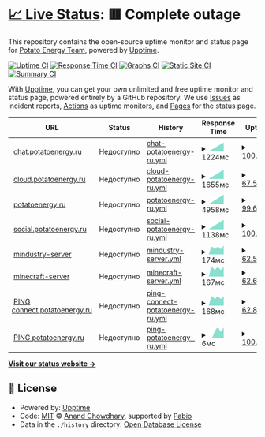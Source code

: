 # [📈 Live Status](https://status.potatoenergy.ru): <!--live status--> **🟥 Complete outage**

This repository contains the open-source uptime monitor and status page for [Potato Energy Team](https://potatoenergy.ru/), powered by [Upptime](https://github.com/upptime/upptime).

[![Uptime CI](https://github.com/potatoenergy/status/workflows/Uptime%20CI/badge.svg)](https://github.com/potatoenergy/status/actions?query=workflow%3A%22Uptime+CI%22)
[![Response Time CI](https://github.com/potatoenergy/status/workflows/Response%20Time%20CI/badge.svg)](https://github.com/potatoenergy/status/actions?query=workflow%3A%22Response+Time+CI%22)
[![Graphs CI](https://github.com/potatoenergy/status/workflows/Graphs%20CI/badge.svg)](https://github.com/potatoenergy/status/actions?query=workflow%3A%22Graphs+CI%22)
[![Static Site CI](https://github.com/potatoenergy/status/workflows/Static%20Site%20CI/badge.svg)](https://github.com/potatoenergy/status/actions?query=workflow%3A%22Static+Site+CI%22)
[![Summary CI](https://github.com/potatoenergy/status/workflows/Summary%20CI/badge.svg)](https://github.com/potatoenergy/status/actions?query=workflow%3A%22Summary+CI%22)

With [Upptime](https://upptime.js.org), you can get your own unlimited and free uptime monitor and status page, powered entirely by a GitHub repository. We use [Issues](https://github.com/potatoenergy/status/issues) as incident reports, [Actions](https://github.com/potatoenergy/status/actions) as uptime monitors, and [Pages](https://status.potatoenergy.ru) for the status page.

<!--start: status pages-->
<!-- This summary is generated by Upptime (https://github.com/upptime/upptime) -->
<!-- Do not edit this manually, your changes will be overwritten -->
<!-- prettier-ignore -->
| URL | Status | History | Response Time | Uptime |
| --- | ------ | ------- | ------------- | ------ |
| <img alt="" src="https://icons.duckduckgo.com/ip3/chat.potatoenergy.ru.ico" height="13"> [chat.potatoenergy.ru](https://chat.potatoenergy.ru/health) | Недоступно | [chat-potatoenergy-ru.yml](https://github.com/potatoenergy/status/commits/HEAD/history/chat-potatoenergy-ru.yml) | <details><summary><img alt="Response time graph" src="./graphs/chat-potatoenergy-ru/response-time-week.png" height="20"> 1224мс</summary><br><a href="https://status.potatoenergy.ru/history/chat-potatoenergy-ru"><img alt="Response time 1224" src="https://img.shields.io/endpoint?url=https%3A%2F%2Fraw.githubusercontent.com%2Fpotatoenergy%2Fstatus%2FHEAD%2Fapi%2Fchat-potatoenergy-ru%2Fresponse-time.json"></a><br><a href="https://status.potatoenergy.ru/history/chat-potatoenergy-ru"><img alt="24-hour response time 1224" src="https://img.shields.io/endpoint?url=https%3A%2F%2Fraw.githubusercontent.com%2Fpotatoenergy%2Fstatus%2FHEAD%2Fapi%2Fchat-potatoenergy-ru%2Fresponse-time-day.json"></a><br><a href="https://status.potatoenergy.ru/history/chat-potatoenergy-ru"><img alt="7-day response time 1224" src="https://img.shields.io/endpoint?url=https%3A%2F%2Fraw.githubusercontent.com%2Fpotatoenergy%2Fstatus%2FHEAD%2Fapi%2Fchat-potatoenergy-ru%2Fresponse-time-week.json"></a><br><a href="https://status.potatoenergy.ru/history/chat-potatoenergy-ru"><img alt="30-day response time 1224" src="https://img.shields.io/endpoint?url=https%3A%2F%2Fraw.githubusercontent.com%2Fpotatoenergy%2Fstatus%2FHEAD%2Fapi%2Fchat-potatoenergy-ru%2Fresponse-time-month.json"></a><br><a href="https://status.potatoenergy.ru/history/chat-potatoenergy-ru"><img alt="1-year response time 1224" src="https://img.shields.io/endpoint?url=https%3A%2F%2Fraw.githubusercontent.com%2Fpotatoenergy%2Fstatus%2FHEAD%2Fapi%2Fchat-potatoenergy-ru%2Fresponse-time-year.json"></a></details> | <details><summary><a href="https://status.potatoenergy.ru/history/chat-potatoenergy-ru">100.00%</a></summary><a href="https://status.potatoenergy.ru/history/chat-potatoenergy-ru"><img alt="All-time uptime 100.00%" src="https://img.shields.io/endpoint?url=https%3A%2F%2Fraw.githubusercontent.com%2Fpotatoenergy%2Fstatus%2FHEAD%2Fapi%2Fchat-potatoenergy-ru%2Fuptime.json"></a><br><a href="https://status.potatoenergy.ru/history/chat-potatoenergy-ru"><img alt="24-hour uptime 100.00%" src="https://img.shields.io/endpoint?url=https%3A%2F%2Fraw.githubusercontent.com%2Fpotatoenergy%2Fstatus%2FHEAD%2Fapi%2Fchat-potatoenergy-ru%2Fuptime-day.json"></a><br><a href="https://status.potatoenergy.ru/history/chat-potatoenergy-ru"><img alt="7-day uptime 100.00%" src="https://img.shields.io/endpoint?url=https%3A%2F%2Fraw.githubusercontent.com%2Fpotatoenergy%2Fstatus%2FHEAD%2Fapi%2Fchat-potatoenergy-ru%2Fuptime-week.json"></a><br><a href="https://status.potatoenergy.ru/history/chat-potatoenergy-ru"><img alt="30-day uptime 100.00%" src="https://img.shields.io/endpoint?url=https%3A%2F%2Fraw.githubusercontent.com%2Fpotatoenergy%2Fstatus%2FHEAD%2Fapi%2Fchat-potatoenergy-ru%2Fuptime-month.json"></a><br><a href="https://status.potatoenergy.ru/history/chat-potatoenergy-ru"><img alt="1-year uptime 100.00%" src="https://img.shields.io/endpoint?url=https%3A%2F%2Fraw.githubusercontent.com%2Fpotatoenergy%2Fstatus%2FHEAD%2Fapi%2Fchat-potatoenergy-ru%2Fuptime-year.json"></a></details>
| <img alt="" src="https://icons.duckduckgo.com/ip3/cloud.potatoenergy.ru.ico" height="13"> [cloud.potatoenergy.ru](https://cloud.potatoenergy.ru/ocs/v2.php/apps/serverinfo/api/v1/info) | Недоступно | [cloud-potatoenergy-ru.yml](https://github.com/potatoenergy/status/commits/HEAD/history/cloud-potatoenergy-ru.yml) | <details><summary><img alt="Response time graph" src="./graphs/cloud-potatoenergy-ru/response-time-week.png" height="20"> 1655мс</summary><br><a href="https://status.potatoenergy.ru/history/cloud-potatoenergy-ru"><img alt="Response time 1655" src="https://img.shields.io/endpoint?url=https%3A%2F%2Fraw.githubusercontent.com%2Fpotatoenergy%2Fstatus%2FHEAD%2Fapi%2Fcloud-potatoenergy-ru%2Fresponse-time.json"></a><br><a href="https://status.potatoenergy.ru/history/cloud-potatoenergy-ru"><img alt="24-hour response time 1655" src="https://img.shields.io/endpoint?url=https%3A%2F%2Fraw.githubusercontent.com%2Fpotatoenergy%2Fstatus%2FHEAD%2Fapi%2Fcloud-potatoenergy-ru%2Fresponse-time-day.json"></a><br><a href="https://status.potatoenergy.ru/history/cloud-potatoenergy-ru"><img alt="7-day response time 1655" src="https://img.shields.io/endpoint?url=https%3A%2F%2Fraw.githubusercontent.com%2Fpotatoenergy%2Fstatus%2FHEAD%2Fapi%2Fcloud-potatoenergy-ru%2Fresponse-time-week.json"></a><br><a href="https://status.potatoenergy.ru/history/cloud-potatoenergy-ru"><img alt="30-day response time 1655" src="https://img.shields.io/endpoint?url=https%3A%2F%2Fraw.githubusercontent.com%2Fpotatoenergy%2Fstatus%2FHEAD%2Fapi%2Fcloud-potatoenergy-ru%2Fresponse-time-month.json"></a><br><a href="https://status.potatoenergy.ru/history/cloud-potatoenergy-ru"><img alt="1-year response time 1655" src="https://img.shields.io/endpoint?url=https%3A%2F%2Fraw.githubusercontent.com%2Fpotatoenergy%2Fstatus%2FHEAD%2Fapi%2Fcloud-potatoenergy-ru%2Fresponse-time-year.json"></a></details> | <details><summary><a href="https://status.potatoenergy.ru/history/cloud-potatoenergy-ru">67.50%</a></summary><a href="https://status.potatoenergy.ru/history/cloud-potatoenergy-ru"><img alt="All-time uptime 67.50%" src="https://img.shields.io/endpoint?url=https%3A%2F%2Fraw.githubusercontent.com%2Fpotatoenergy%2Fstatus%2FHEAD%2Fapi%2Fcloud-potatoenergy-ru%2Fuptime.json"></a><br><a href="https://status.potatoenergy.ru/history/cloud-potatoenergy-ru"><img alt="24-hour uptime 67.50%" src="https://img.shields.io/endpoint?url=https%3A%2F%2Fraw.githubusercontent.com%2Fpotatoenergy%2Fstatus%2FHEAD%2Fapi%2Fcloud-potatoenergy-ru%2Fuptime-day.json"></a><br><a href="https://status.potatoenergy.ru/history/cloud-potatoenergy-ru"><img alt="7-day uptime 67.50%" src="https://img.shields.io/endpoint?url=https%3A%2F%2Fraw.githubusercontent.com%2Fpotatoenergy%2Fstatus%2FHEAD%2Fapi%2Fcloud-potatoenergy-ru%2Fuptime-week.json"></a><br><a href="https://status.potatoenergy.ru/history/cloud-potatoenergy-ru"><img alt="30-day uptime 67.50%" src="https://img.shields.io/endpoint?url=https%3A%2F%2Fraw.githubusercontent.com%2Fpotatoenergy%2Fstatus%2FHEAD%2Fapi%2Fcloud-potatoenergy-ru%2Fuptime-month.json"></a><br><a href="https://status.potatoenergy.ru/history/cloud-potatoenergy-ru"><img alt="1-year uptime 67.50%" src="https://img.shields.io/endpoint?url=https%3A%2F%2Fraw.githubusercontent.com%2Fpotatoenergy%2Fstatus%2FHEAD%2Fapi%2Fcloud-potatoenergy-ru%2Fuptime-year.json"></a></details>
| <img alt="" src="https://icons.duckduckgo.com/ip3/potatoenergy.ru.ico" height="13"> [potatoenergy.ru](https://potatoenergy.ru/search) | Недоступно | [potatoenergy-ru.yml](https://github.com/potatoenergy/status/commits/HEAD/history/potatoenergy-ru.yml) | <details><summary><img alt="Response time graph" src="./graphs/potatoenergy-ru/response-time-week.png" height="20"> 4958мс</summary><br><a href="https://status.potatoenergy.ru/history/potatoenergy-ru"><img alt="Response time 4958" src="https://img.shields.io/endpoint?url=https%3A%2F%2Fraw.githubusercontent.com%2Fpotatoenergy%2Fstatus%2FHEAD%2Fapi%2Fpotatoenergy-ru%2Fresponse-time.json"></a><br><a href="https://status.potatoenergy.ru/history/potatoenergy-ru"><img alt="24-hour response time 4958" src="https://img.shields.io/endpoint?url=https%3A%2F%2Fraw.githubusercontent.com%2Fpotatoenergy%2Fstatus%2FHEAD%2Fapi%2Fpotatoenergy-ru%2Fresponse-time-day.json"></a><br><a href="https://status.potatoenergy.ru/history/potatoenergy-ru"><img alt="7-day response time 4958" src="https://img.shields.io/endpoint?url=https%3A%2F%2Fraw.githubusercontent.com%2Fpotatoenergy%2Fstatus%2FHEAD%2Fapi%2Fpotatoenergy-ru%2Fresponse-time-week.json"></a><br><a href="https://status.potatoenergy.ru/history/potatoenergy-ru"><img alt="30-day response time 4958" src="https://img.shields.io/endpoint?url=https%3A%2F%2Fraw.githubusercontent.com%2Fpotatoenergy%2Fstatus%2FHEAD%2Fapi%2Fpotatoenergy-ru%2Fresponse-time-month.json"></a><br><a href="https://status.potatoenergy.ru/history/potatoenergy-ru"><img alt="1-year response time 4958" src="https://img.shields.io/endpoint?url=https%3A%2F%2Fraw.githubusercontent.com%2Fpotatoenergy%2Fstatus%2FHEAD%2Fapi%2Fpotatoenergy-ru%2Fresponse-time-year.json"></a></details> | <details><summary><a href="https://status.potatoenergy.ru/history/potatoenergy-ru">99.63%</a></summary><a href="https://status.potatoenergy.ru/history/potatoenergy-ru"><img alt="All-time uptime 99.63%" src="https://img.shields.io/endpoint?url=https%3A%2F%2Fraw.githubusercontent.com%2Fpotatoenergy%2Fstatus%2FHEAD%2Fapi%2Fpotatoenergy-ru%2Fuptime.json"></a><br><a href="https://status.potatoenergy.ru/history/potatoenergy-ru"><img alt="24-hour uptime 99.63%" src="https://img.shields.io/endpoint?url=https%3A%2F%2Fraw.githubusercontent.com%2Fpotatoenergy%2Fstatus%2FHEAD%2Fapi%2Fpotatoenergy-ru%2Fuptime-day.json"></a><br><a href="https://status.potatoenergy.ru/history/potatoenergy-ru"><img alt="7-day uptime 99.63%" src="https://img.shields.io/endpoint?url=https%3A%2F%2Fraw.githubusercontent.com%2Fpotatoenergy%2Fstatus%2FHEAD%2Fapi%2Fpotatoenergy-ru%2Fuptime-week.json"></a><br><a href="https://status.potatoenergy.ru/history/potatoenergy-ru"><img alt="30-day uptime 99.63%" src="https://img.shields.io/endpoint?url=https%3A%2F%2Fraw.githubusercontent.com%2Fpotatoenergy%2Fstatus%2FHEAD%2Fapi%2Fpotatoenergy-ru%2Fuptime-month.json"></a><br><a href="https://status.potatoenergy.ru/history/potatoenergy-ru"><img alt="1-year uptime 99.63%" src="https://img.shields.io/endpoint?url=https%3A%2F%2Fraw.githubusercontent.com%2Fpotatoenergy%2Fstatus%2FHEAD%2Fapi%2Fpotatoenergy-ru%2Fuptime-year.json"></a></details>
| <img alt="" src="https://icons.duckduckgo.com/ip3/social.potatoenergy.ru.ico" height="13"> [social.potatoenergy.ru](https://social.potatoenergy.ru/health) | Недоступно | [social-potatoenergy-ru.yml](https://github.com/potatoenergy/status/commits/HEAD/history/social-potatoenergy-ru.yml) | <details><summary><img alt="Response time graph" src="./graphs/social-potatoenergy-ru/response-time-week.png" height="20"> 1138мс</summary><br><a href="https://status.potatoenergy.ru/history/social-potatoenergy-ru"><img alt="Response time 1138" src="https://img.shields.io/endpoint?url=https%3A%2F%2Fraw.githubusercontent.com%2Fpotatoenergy%2Fstatus%2FHEAD%2Fapi%2Fsocial-potatoenergy-ru%2Fresponse-time.json"></a><br><a href="https://status.potatoenergy.ru/history/social-potatoenergy-ru"><img alt="24-hour response time 1138" src="https://img.shields.io/endpoint?url=https%3A%2F%2Fraw.githubusercontent.com%2Fpotatoenergy%2Fstatus%2FHEAD%2Fapi%2Fsocial-potatoenergy-ru%2Fresponse-time-day.json"></a><br><a href="https://status.potatoenergy.ru/history/social-potatoenergy-ru"><img alt="7-day response time 1138" src="https://img.shields.io/endpoint?url=https%3A%2F%2Fraw.githubusercontent.com%2Fpotatoenergy%2Fstatus%2FHEAD%2Fapi%2Fsocial-potatoenergy-ru%2Fresponse-time-week.json"></a><br><a href="https://status.potatoenergy.ru/history/social-potatoenergy-ru"><img alt="30-day response time 1138" src="https://img.shields.io/endpoint?url=https%3A%2F%2Fraw.githubusercontent.com%2Fpotatoenergy%2Fstatus%2FHEAD%2Fapi%2Fsocial-potatoenergy-ru%2Fresponse-time-month.json"></a><br><a href="https://status.potatoenergy.ru/history/social-potatoenergy-ru"><img alt="1-year response time 1138" src="https://img.shields.io/endpoint?url=https%3A%2F%2Fraw.githubusercontent.com%2Fpotatoenergy%2Fstatus%2FHEAD%2Fapi%2Fsocial-potatoenergy-ru%2Fresponse-time-year.json"></a></details> | <details><summary><a href="https://status.potatoenergy.ru/history/social-potatoenergy-ru">100.00%</a></summary><a href="https://status.potatoenergy.ru/history/social-potatoenergy-ru"><img alt="All-time uptime 100.00%" src="https://img.shields.io/endpoint?url=https%3A%2F%2Fraw.githubusercontent.com%2Fpotatoenergy%2Fstatus%2FHEAD%2Fapi%2Fsocial-potatoenergy-ru%2Fuptime.json"></a><br><a href="https://status.potatoenergy.ru/history/social-potatoenergy-ru"><img alt="24-hour uptime 100.00%" src="https://img.shields.io/endpoint?url=https%3A%2F%2Fraw.githubusercontent.com%2Fpotatoenergy%2Fstatus%2FHEAD%2Fapi%2Fsocial-potatoenergy-ru%2Fuptime-day.json"></a><br><a href="https://status.potatoenergy.ru/history/social-potatoenergy-ru"><img alt="7-day uptime 100.00%" src="https://img.shields.io/endpoint?url=https%3A%2F%2Fraw.githubusercontent.com%2Fpotatoenergy%2Fstatus%2FHEAD%2Fapi%2Fsocial-potatoenergy-ru%2Fuptime-week.json"></a><br><a href="https://status.potatoenergy.ru/history/social-potatoenergy-ru"><img alt="30-day uptime 100.00%" src="https://img.shields.io/endpoint?url=https%3A%2F%2Fraw.githubusercontent.com%2Fpotatoenergy%2Fstatus%2FHEAD%2Fapi%2Fsocial-potatoenergy-ru%2Fuptime-month.json"></a><br><a href="https://status.potatoenergy.ru/history/social-potatoenergy-ru"><img alt="1-year uptime 100.00%" src="https://img.shields.io/endpoint?url=https%3A%2F%2Fraw.githubusercontent.com%2Fpotatoenergy%2Fstatus%2FHEAD%2Fapi%2Fsocial-potatoenergy-ru%2Fuptime-year.json"></a></details>
| <img alt="" src="https://icons.duckduckgo.com/ip3/null.ico" height="13"> [mindustry-server](connect.potatoenergy.ru) | Недоступно | [mindustry-server.yml](https://github.com/potatoenergy/status/commits/HEAD/history/mindustry-server.yml) | <details><summary><img alt="Response time graph" src="./graphs/mindustry-server/response-time-week.png" height="20"> 174мс</summary><br><a href="https://status.potatoenergy.ru/history/mindustry-server"><img alt="Response time 174" src="https://img.shields.io/endpoint?url=https%3A%2F%2Fraw.githubusercontent.com%2Fpotatoenergy%2Fstatus%2FHEAD%2Fapi%2Fmindustry-server%2Fresponse-time.json"></a><br><a href="https://status.potatoenergy.ru/history/mindustry-server"><img alt="24-hour response time 174" src="https://img.shields.io/endpoint?url=https%3A%2F%2Fraw.githubusercontent.com%2Fpotatoenergy%2Fstatus%2FHEAD%2Fapi%2Fmindustry-server%2Fresponse-time-day.json"></a><br><a href="https://status.potatoenergy.ru/history/mindustry-server"><img alt="7-day response time 174" src="https://img.shields.io/endpoint?url=https%3A%2F%2Fraw.githubusercontent.com%2Fpotatoenergy%2Fstatus%2FHEAD%2Fapi%2Fmindustry-server%2Fresponse-time-week.json"></a><br><a href="https://status.potatoenergy.ru/history/mindustry-server"><img alt="30-day response time 174" src="https://img.shields.io/endpoint?url=https%3A%2F%2Fraw.githubusercontent.com%2Fpotatoenergy%2Fstatus%2FHEAD%2Fapi%2Fmindustry-server%2Fresponse-time-month.json"></a><br><a href="https://status.potatoenergy.ru/history/mindustry-server"><img alt="1-year response time 174" src="https://img.shields.io/endpoint?url=https%3A%2F%2Fraw.githubusercontent.com%2Fpotatoenergy%2Fstatus%2FHEAD%2Fapi%2Fmindustry-server%2Fresponse-time-year.json"></a></details> | <details><summary><a href="https://status.potatoenergy.ru/history/mindustry-server">62.57%</a></summary><a href="https://status.potatoenergy.ru/history/mindustry-server"><img alt="All-time uptime 62.57%" src="https://img.shields.io/endpoint?url=https%3A%2F%2Fraw.githubusercontent.com%2Fpotatoenergy%2Fstatus%2FHEAD%2Fapi%2Fmindustry-server%2Fuptime.json"></a><br><a href="https://status.potatoenergy.ru/history/mindustry-server"><img alt="24-hour uptime 62.57%" src="https://img.shields.io/endpoint?url=https%3A%2F%2Fraw.githubusercontent.com%2Fpotatoenergy%2Fstatus%2FHEAD%2Fapi%2Fmindustry-server%2Fuptime-day.json"></a><br><a href="https://status.potatoenergy.ru/history/mindustry-server"><img alt="7-day uptime 62.57%" src="https://img.shields.io/endpoint?url=https%3A%2F%2Fraw.githubusercontent.com%2Fpotatoenergy%2Fstatus%2FHEAD%2Fapi%2Fmindustry-server%2Fuptime-week.json"></a><br><a href="https://status.potatoenergy.ru/history/mindustry-server"><img alt="30-day uptime 62.57%" src="https://img.shields.io/endpoint?url=https%3A%2F%2Fraw.githubusercontent.com%2Fpotatoenergy%2Fstatus%2FHEAD%2Fapi%2Fmindustry-server%2Fuptime-month.json"></a><br><a href="https://status.potatoenergy.ru/history/mindustry-server"><img alt="1-year uptime 62.57%" src="https://img.shields.io/endpoint?url=https%3A%2F%2Fraw.githubusercontent.com%2Fpotatoenergy%2Fstatus%2FHEAD%2Fapi%2Fmindustry-server%2Fuptime-year.json"></a></details>
| <img alt="" src="https://icons.duckduckgo.com/ip3/null.ico" height="13"> [minecraft-server](connect.potatoenergy.ru) | Недоступно | [minecraft-server.yml](https://github.com/potatoenergy/status/commits/HEAD/history/minecraft-server.yml) | <details><summary><img alt="Response time graph" src="./graphs/minecraft-server/response-time-week.png" height="20"> 167мс</summary><br><a href="https://status.potatoenergy.ru/history/minecraft-server"><img alt="Response time 167" src="https://img.shields.io/endpoint?url=https%3A%2F%2Fraw.githubusercontent.com%2Fpotatoenergy%2Fstatus%2FHEAD%2Fapi%2Fminecraft-server%2Fresponse-time.json"></a><br><a href="https://status.potatoenergy.ru/history/minecraft-server"><img alt="24-hour response time 167" src="https://img.shields.io/endpoint?url=https%3A%2F%2Fraw.githubusercontent.com%2Fpotatoenergy%2Fstatus%2FHEAD%2Fapi%2Fminecraft-server%2Fresponse-time-day.json"></a><br><a href="https://status.potatoenergy.ru/history/minecraft-server"><img alt="7-day response time 167" src="https://img.shields.io/endpoint?url=https%3A%2F%2Fraw.githubusercontent.com%2Fpotatoenergy%2Fstatus%2FHEAD%2Fapi%2Fminecraft-server%2Fresponse-time-week.json"></a><br><a href="https://status.potatoenergy.ru/history/minecraft-server"><img alt="30-day response time 167" src="https://img.shields.io/endpoint?url=https%3A%2F%2Fraw.githubusercontent.com%2Fpotatoenergy%2Fstatus%2FHEAD%2Fapi%2Fminecraft-server%2Fresponse-time-month.json"></a><br><a href="https://status.potatoenergy.ru/history/minecraft-server"><img alt="1-year response time 167" src="https://img.shields.io/endpoint?url=https%3A%2F%2Fraw.githubusercontent.com%2Fpotatoenergy%2Fstatus%2FHEAD%2Fapi%2Fminecraft-server%2Fresponse-time-year.json"></a></details> | <details><summary><a href="https://status.potatoenergy.ru/history/minecraft-server">62.69%</a></summary><a href="https://status.potatoenergy.ru/history/minecraft-server"><img alt="All-time uptime 62.69%" src="https://img.shields.io/endpoint?url=https%3A%2F%2Fraw.githubusercontent.com%2Fpotatoenergy%2Fstatus%2FHEAD%2Fapi%2Fminecraft-server%2Fuptime.json"></a><br><a href="https://status.potatoenergy.ru/history/minecraft-server"><img alt="24-hour uptime 62.69%" src="https://img.shields.io/endpoint?url=https%3A%2F%2Fraw.githubusercontent.com%2Fpotatoenergy%2Fstatus%2FHEAD%2Fapi%2Fminecraft-server%2Fuptime-day.json"></a><br><a href="https://status.potatoenergy.ru/history/minecraft-server"><img alt="7-day uptime 62.69%" src="https://img.shields.io/endpoint?url=https%3A%2F%2Fraw.githubusercontent.com%2Fpotatoenergy%2Fstatus%2FHEAD%2Fapi%2Fminecraft-server%2Fuptime-week.json"></a><br><a href="https://status.potatoenergy.ru/history/minecraft-server"><img alt="30-day uptime 62.69%" src="https://img.shields.io/endpoint?url=https%3A%2F%2Fraw.githubusercontent.com%2Fpotatoenergy%2Fstatus%2FHEAD%2Fapi%2Fminecraft-server%2Fuptime-month.json"></a><br><a href="https://status.potatoenergy.ru/history/minecraft-server"><img alt="1-year uptime 62.69%" src="https://img.shields.io/endpoint?url=https%3A%2F%2Fraw.githubusercontent.com%2Fpotatoenergy%2Fstatus%2FHEAD%2Fapi%2Fminecraft-server%2Fuptime-year.json"></a></details>
| <img alt="" src="https://icons.duckduckgo.com/ip3/null.ico" height="13"> [PING connect.potatoenergy.ru](connect.potatoenergy.ru) | Недоступно | [ping-connect-potatoenergy-ru.yml](https://github.com/potatoenergy/status/commits/HEAD/history/ping-connect-potatoenergy-ru.yml) | <details><summary><img alt="Response time graph" src="./graphs/ping-connect-potatoenergy-ru/response-time-week.png" height="20"> 168мс</summary><br><a href="https://status.potatoenergy.ru/history/ping-connect-potatoenergy-ru"><img alt="Response time 168" src="https://img.shields.io/endpoint?url=https%3A%2F%2Fraw.githubusercontent.com%2Fpotatoenergy%2Fstatus%2FHEAD%2Fapi%2Fping-connect-potatoenergy-ru%2Fresponse-time.json"></a><br><a href="https://status.potatoenergy.ru/history/ping-connect-potatoenergy-ru"><img alt="24-hour response time 168" src="https://img.shields.io/endpoint?url=https%3A%2F%2Fraw.githubusercontent.com%2Fpotatoenergy%2Fstatus%2FHEAD%2Fapi%2Fping-connect-potatoenergy-ru%2Fresponse-time-day.json"></a><br><a href="https://status.potatoenergy.ru/history/ping-connect-potatoenergy-ru"><img alt="7-day response time 168" src="https://img.shields.io/endpoint?url=https%3A%2F%2Fraw.githubusercontent.com%2Fpotatoenergy%2Fstatus%2FHEAD%2Fapi%2Fping-connect-potatoenergy-ru%2Fresponse-time-week.json"></a><br><a href="https://status.potatoenergy.ru/history/ping-connect-potatoenergy-ru"><img alt="30-day response time 168" src="https://img.shields.io/endpoint?url=https%3A%2F%2Fraw.githubusercontent.com%2Fpotatoenergy%2Fstatus%2FHEAD%2Fapi%2Fping-connect-potatoenergy-ru%2Fresponse-time-month.json"></a><br><a href="https://status.potatoenergy.ru/history/ping-connect-potatoenergy-ru"><img alt="1-year response time 168" src="https://img.shields.io/endpoint?url=https%3A%2F%2Fraw.githubusercontent.com%2Fpotatoenergy%2Fstatus%2FHEAD%2Fapi%2Fping-connect-potatoenergy-ru%2Fresponse-time-year.json"></a></details> | <details><summary><a href="https://status.potatoenergy.ru/history/ping-connect-potatoenergy-ru">62.82%</a></summary><a href="https://status.potatoenergy.ru/history/ping-connect-potatoenergy-ru"><img alt="All-time uptime 62.82%" src="https://img.shields.io/endpoint?url=https%3A%2F%2Fraw.githubusercontent.com%2Fpotatoenergy%2Fstatus%2FHEAD%2Fapi%2Fping-connect-potatoenergy-ru%2Fuptime.json"></a><br><a href="https://status.potatoenergy.ru/history/ping-connect-potatoenergy-ru"><img alt="24-hour uptime 62.82%" src="https://img.shields.io/endpoint?url=https%3A%2F%2Fraw.githubusercontent.com%2Fpotatoenergy%2Fstatus%2FHEAD%2Fapi%2Fping-connect-potatoenergy-ru%2Fuptime-day.json"></a><br><a href="https://status.potatoenergy.ru/history/ping-connect-potatoenergy-ru"><img alt="7-day uptime 62.82%" src="https://img.shields.io/endpoint?url=https%3A%2F%2Fraw.githubusercontent.com%2Fpotatoenergy%2Fstatus%2FHEAD%2Fapi%2Fping-connect-potatoenergy-ru%2Fuptime-week.json"></a><br><a href="https://status.potatoenergy.ru/history/ping-connect-potatoenergy-ru"><img alt="30-day uptime 62.82%" src="https://img.shields.io/endpoint?url=https%3A%2F%2Fraw.githubusercontent.com%2Fpotatoenergy%2Fstatus%2FHEAD%2Fapi%2Fping-connect-potatoenergy-ru%2Fuptime-month.json"></a><br><a href="https://status.potatoenergy.ru/history/ping-connect-potatoenergy-ru"><img alt="1-year uptime 62.82%" src="https://img.shields.io/endpoint?url=https%3A%2F%2Fraw.githubusercontent.com%2Fpotatoenergy%2Fstatus%2FHEAD%2Fapi%2Fping-connect-potatoenergy-ru%2Fuptime-year.json"></a></details>
| <img alt="" src="https://icons.duckduckgo.com/ip3/null.ico" height="13"> [PING potatoenergy.ru](potatoenergy.ru) | Недоступно | [ping-potatoenergy-ru.yml](https://github.com/potatoenergy/status/commits/HEAD/history/ping-potatoenergy-ru.yml) | <details><summary><img alt="Response time graph" src="./graphs/ping-potatoenergy-ru/response-time-week.png" height="20"> 6мс</summary><br><a href="https://status.potatoenergy.ru/history/ping-potatoenergy-ru"><img alt="Response time 6" src="https://img.shields.io/endpoint?url=https%3A%2F%2Fraw.githubusercontent.com%2Fpotatoenergy%2Fstatus%2FHEAD%2Fapi%2Fping-potatoenergy-ru%2Fresponse-time.json"></a><br><a href="https://status.potatoenergy.ru/history/ping-potatoenergy-ru"><img alt="24-hour response time 6" src="https://img.shields.io/endpoint?url=https%3A%2F%2Fraw.githubusercontent.com%2Fpotatoenergy%2Fstatus%2FHEAD%2Fapi%2Fping-potatoenergy-ru%2Fresponse-time-day.json"></a><br><a href="https://status.potatoenergy.ru/history/ping-potatoenergy-ru"><img alt="7-day response time 6" src="https://img.shields.io/endpoint?url=https%3A%2F%2Fraw.githubusercontent.com%2Fpotatoenergy%2Fstatus%2FHEAD%2Fapi%2Fping-potatoenergy-ru%2Fresponse-time-week.json"></a><br><a href="https://status.potatoenergy.ru/history/ping-potatoenergy-ru"><img alt="30-day response time 6" src="https://img.shields.io/endpoint?url=https%3A%2F%2Fraw.githubusercontent.com%2Fpotatoenergy%2Fstatus%2FHEAD%2Fapi%2Fping-potatoenergy-ru%2Fresponse-time-month.json"></a><br><a href="https://status.potatoenergy.ru/history/ping-potatoenergy-ru"><img alt="1-year response time 6" src="https://img.shields.io/endpoint?url=https%3A%2F%2Fraw.githubusercontent.com%2Fpotatoenergy%2Fstatus%2FHEAD%2Fapi%2Fping-potatoenergy-ru%2Fresponse-time-year.json"></a></details> | <details><summary><a href="https://status.potatoenergy.ru/history/ping-potatoenergy-ru">100.00%</a></summary><a href="https://status.potatoenergy.ru/history/ping-potatoenergy-ru"><img alt="All-time uptime 100.00%" src="https://img.shields.io/endpoint?url=https%3A%2F%2Fraw.githubusercontent.com%2Fpotatoenergy%2Fstatus%2FHEAD%2Fapi%2Fping-potatoenergy-ru%2Fuptime.json"></a><br><a href="https://status.potatoenergy.ru/history/ping-potatoenergy-ru"><img alt="24-hour uptime 100.00%" src="https://img.shields.io/endpoint?url=https%3A%2F%2Fraw.githubusercontent.com%2Fpotatoenergy%2Fstatus%2FHEAD%2Fapi%2Fping-potatoenergy-ru%2Fuptime-day.json"></a><br><a href="https://status.potatoenergy.ru/history/ping-potatoenergy-ru"><img alt="7-day uptime 100.00%" src="https://img.shields.io/endpoint?url=https%3A%2F%2Fraw.githubusercontent.com%2Fpotatoenergy%2Fstatus%2FHEAD%2Fapi%2Fping-potatoenergy-ru%2Fuptime-week.json"></a><br><a href="https://status.potatoenergy.ru/history/ping-potatoenergy-ru"><img alt="30-day uptime 100.00%" src="https://img.shields.io/endpoint?url=https%3A%2F%2Fraw.githubusercontent.com%2Fpotatoenergy%2Fstatus%2FHEAD%2Fapi%2Fping-potatoenergy-ru%2Fuptime-month.json"></a><br><a href="https://status.potatoenergy.ru/history/ping-potatoenergy-ru"><img alt="1-year uptime 100.00%" src="https://img.shields.io/endpoint?url=https%3A%2F%2Fraw.githubusercontent.com%2Fpotatoenergy%2Fstatus%2FHEAD%2Fapi%2Fping-potatoenergy-ru%2Fuptime-year.json"></a></details>

<!--end: status pages-->

[**Visit our status website →**](https://status.potatoenergy.ru)

## 📄 License

- Powered by: [Upptime](https://github.com/upptime/upptime)
- Code: [MIT](./LICENSE) © [Anand Chowdhary](https://anandchowdhary.com), supported by [Pabio](https://pabio.com)
- Data in the `./history` directory: [Open Database License](https://opendatacommons.org/licenses/odbl/1-0/)
